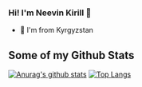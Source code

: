 ### Hi! I'm Neevin Kirill 👋

- 🌱 I'm from Kyrgyzstan


<!--
**neevink/neevink** is a ✨ _special_ ✨ repository because its `README.md` (this file) appears on your GitHub profile.

Here are some ideas to get you started:

- 🔭 I’m currently working on ...
- 🌱 I’m currently learning ...
- 👯 I’m looking to collaborate on ...
- 🤔 I’m looking for help with ...
- 💬 Ask me about ...
- 📫 How to reach me: ...
- 😄 Pronouns: ...
- ⚡ Fun fact: ...
-->
## Some of my Github Stats
[![Anurag's github stats](https://github-readme-stats.vercel.app/api?username=neevink)](https://github.com/anuraghazra/github-readme-stats)
[![Top Langs](https://github-readme-stats-axpwmfcg3.vercel.app/api/top-langs/?username=neevink&layout=compact)](https://github.com/pedes/github-readme-stats)
